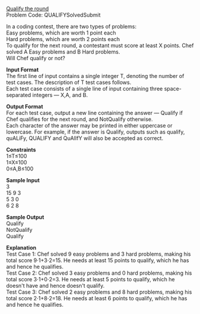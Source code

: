 [Qualify the round](https://www.codechef.com/problems/QUALIFY)   
Problem Code: QUALIFYSolvedSubmit

In a coding contest, there are two types of problems:  
Easy problems, which are worth 1 point each  
Hard problems, which are worth 2 points each  
To qualify for the next round, a contestant must score at least X points. Chef solved A Easy problems and B Hard problems.  
Will Chef qualify or not?  

**Input Format**    
The first line of input contains a single integer T, denoting the number of test cases. The description of T test cases follows.  
Each test case consists of a single line of input containing three space-separated integers — X,A, and B.

**Output Format**  
For each test case, output a new line containing the answer — Qualify if Chef qualifies for the next round, and NotQualify otherwise.  
Each character of the answer may be printed in either uppercase or lowercase. For example, if the answer is Qualify, outputs such as qualify, quALiFy, QUALIFY and QuAlIfY will also be accepted as correct.

**Constraints**  
1≤T≤100  
1≤X≤100  
0≤A,B≤100  

**Sample Input**  
3  
15 9 3  
5 3 0  
6 2 8  

**Sample Output**  
Qualify  
NotQualify  
Qualify  

**Explanation**  
Test Case 1: Chef solved 9 easy problems and 3 hard problems, making his total score 9⋅1+3⋅2=15. He needs at least 15 points to qualify, which he has and hence he qualifies.  
Test Case 2: Chef solved 3 easy problems and 0 hard problems, making his total score 3⋅1+0⋅2=3. He needs at least 5 points to qualify, which he doesn't have and hence doesn't qualify.  
Test Case 3: Chef solved 2 easy problems and 8 hard problems, making his total score 2⋅1+8⋅2=18. He needs at least 6 points to qualify, which he has and hence he qualifies.
